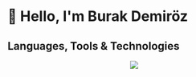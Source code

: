 # 👋 Hello, I'm Burak Demiröz

## Languages, Tools & Technologies

<p align="center">
  <img src="https://skillicons.dev/icons?i=python,js,nodejs,html,cs,ros,docker,linux,git,pytorch,tensorflow,scikit-learn&perline=6&theme=dark" />
</p>

